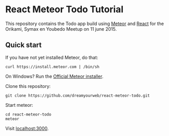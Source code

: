React Meteor Todo Tutorial
==========================

This repository contains the Todo app build using [Meteor](http://www.meteor.com) and [React](http://facebook.github.io/react) for the Orikami, Symax en Youbedo Meetup on 11 june 2015.


Quick start
-----------

If you have not yet installed Meteor, do that:
```
curl https://install.meteor.com | /bin/sh
```
On Windows? Run the [Official Meteor installer](https://install.meteor.com/windows).


Clone this repository:
```
git clone https://github.com/dreamyourweb/react-meteor-todo.git
```

Start meteor:
```
cd react-meteor-todo
meteor
```

Visit [localhost:3000](http://localhost:3000).
